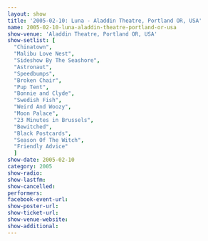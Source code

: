 ```yaml
---
layout: show
title: '2005-02-10: Luna - Aladdin Theatre, Portland OR, USA'
name: 2005-02-10-luna-aladdin-theatre-portland-or-usa
show-venue: 'Aladdin Theatre, Portland OR, USA'
show-setlist: [
  "Chinatown",
  "Malibu Love Nest",
  "Sideshow By The Seashore",
  "Astronaut",
  "Speedbumps",
  "Broken Chair",
  "Pup Tent",
  "Bonnie and Clyde",
  "Swedish Fish",
  "Weird And Woozy",
  "Moon Palace",
  "23 Minutes in Brussels",
  "Bewitched",
  "Black Postcards",
  "Season Of The Witch",
  "Friendly Advice"
  ]
show-date: 2005-02-10
category: 2005
show-radio: 
show-lastfm: 
show-cancelled: 
performers: 
facebook-event-url: 
show-poster-url: 
show-ticket-url: 
show-venue-website: 
show-additional: 
---
```


